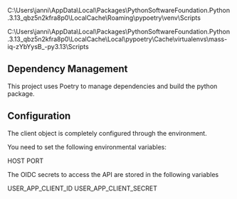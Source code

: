 


C:\Users\janni\AppData\Local\Packages\PythonSoftwareFoundation.Python.3.13_qbz5n2kfra8p0\LocalCache\Roaming\pypoetry\venv\Scripts


C:\Users\janni\AppData\Local\Packages\PythonSoftwareFoundation.Python.3.13_qbz5n2kfra8p0\LocalCache\Local\pypoetry\Cache\virtualenvs\mass-iq-zYbYysB_-py3.13\Scripts


## Dependency Management

This project uses Poetry to manage dependencies and build the python package.


## Configuration

The client object is completely configured through the environment.

You need to set the following environmental variables:

HOST
PORT

The OIDC secrets to access the API are stored in the following variables

USER_APP_CLIENT_ID
USER_APP_CLIENT_SECRET

